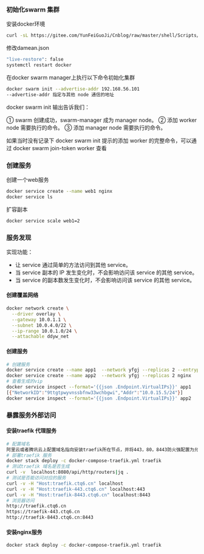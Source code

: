 ### 初始化swarm 集群
安装docker环境
```bash
curl -sL https://gitee.com/YunFeiGuoJi/Cnblog/raw/master/shell/Scripts/docker_install.sh|sh -x -
```

修改damean.json
```bash
"live-restore": false
systemctl restart docker
```

在docker swarm manager上执行以下命令初始化集群
```bash
docker swarm init --advertise-addr 192.168.56.101
--advertise-addr 指定与其他 node 通信的地址 
```
docker swarm init 输出告诉我们：

① swarm 创建成功，swarm-manager 成为 manager node。
② 添加 worker node 需要执行的命令。
③ 添加 manager node 需要执行的命令。

如果当时没有记录下 docker swarm init 提示的添加 worker 的完整命令，可以通过 docker swarm join-token worker 查看

### 创建服务
创建一个web服务
```bash
docker service create --name web1 nginx
docker service ls
```
扩容副本
```bash
docker service scale web1=2
```
### 服务发现
实现功能：
- 让 service 通过简单的方法访问到其他 service。
- 当 service 副本的 IP 发生变化时，不会影响访问该 service 的其他 service。
- 当 service 的副本数发生变化时，不会影响访问该 service 的其他 service。

#### 创建覆盖网络

```bash
docker network create \
  --driver overlay \
  --gateway 10.0.1.1 \
  --subnet 10.0.4.0/22 \
  --ip-range 10.0.1.0/24 \
  --attachable ddyw_net
```
#### 创建服务
```bash
# 创建服务
docker service create --name app1  --network yfgj --replicas 2 --entrypoint "sleep 1d" busybox
docker service create --name app2  --network yfgj --replicas 2 nginx
# 查看生成的vip
docker service inspect --format='{{json .Endpoint.VirtualIPs}}' app1
[{"NetworkID":"9ttgtpwyvnssbfnw33wchbgwi","Addr":"10.0.15.5/24"}]
docker service inspect --format='{{json .Endpoint.VirtualIPs}}' app2
```

### 暴露服务外部访问
#### 安装traefik 代理服务
```bash
# 配置域名
阿里云或者腾讯云上配置域名指向安装traefik所在节点，并将443，80，8443防火强配置为允许公网访问，配置需要访问的服务域名
# 部署traefik 服务
docker stack deploy -c docker-compose-traefik.yml traefik
# 测试traefik 域名是否生成
curl -v  localhost:8080/api/http/routers|jq .
# 测试是否能访问对应的服务
curl -v -H "Host:traefik.ctq6.cn" localhost
curl -v -H "Host:traefik-443.ctq6.cn" localhost:443
curl -v -H "Host:traefik-8443.ctq6.cn" localhost:8443
# 浏览器访问
http://traefik.ctq6.cn
https://traefik-443.ctq6.cn
http://traefik-8443.ctq6.cn:8443
```
#### 安装nginx服务
```bash
docker stack deploy -c docker-compose-traefik.yml traefik
```

